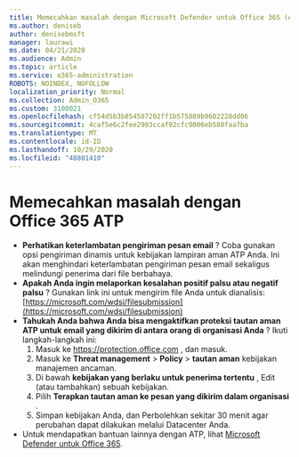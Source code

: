 ```yaml
---
title: Memecahkan masalah dengan Microsoft Defender untuk Office 365 (ATP)
ms.author: deniseb
author: denisebmsft
manager: laurawi
ms.date: 04/21/2020
ms.audience: Admin
ms.topic: article
ms.service: o365-administration
ROBOTS: NOINDEX, NOFOLLOW
localization_priority: Normal
ms.collection: Admin_O365
ms.custom: 3100021
ms.openlocfilehash: cf54d5b3b854587202ff1b575889b9602228dd06
ms.sourcegitcommit: 4caf5e6c2fee2903ccaf92cfc9006eb580faa7ba
ms.translationtype: MT
ms.contentlocale: id-ID
ms.lasthandoff: 10/29/2020
ms.locfileid: "48801410"
---
```

# <a name="troubleshoot-issues-with-office-365-atp"></a>Memecahkan masalah dengan Office 365 ATP

- **Perhatikan keterlambatan pengiriman pesan email** ? Coba gunakan opsi pengiriman dinamis untuk kebijakan lampiran aman ATP Anda. Ini akan menghindari keterlambatan pengiriman pesan email sekaligus melindungi penerima dari file berbahaya.
- **Apakah Anda ingin melaporkan kesalahan positif palsu atau negatif palsu** ? Gunakan link ini untuk mengirim file Anda untuk dianalisis: [https://microsoft.com/wdsi/filesubmission](https://microsoft.com/wdsi/filesubmission)
- **Tahukah Anda bahwa Anda bisa mengaktifkan proteksi tautan aman ATP untuk email yang dikirim di antara orang di organisasi Anda** ? Ikuti langkah-langkah ini:
    1. Masuk ke https://protection.office.com , dan masuk.
    2. Masuk ke **Threat management**  >  **Policy**  >  **tautan aman** kebijakan manajemen ancaman.
    3. Di bawah **kebijakan yang berlaku untuk penerima tertentu** , Edit (atau tambahkan) sebuah kebijakan.
    4. Pilih **Terapkan tautan aman ke pesan yang dikirim dalam organisasi** .
    5. Simpan kebijakan Anda, dan Perbolehkan sekitar 30 menit agar perubahan dapat dilakukan melalui Datacenter Anda.
- Untuk mendapatkan bantuan lainnya dengan ATP, lihat [Microsoft Defender untuk Office 365](https://docs.microsoft.com/microsoft-365/security/office-365-security/office-365-atp).